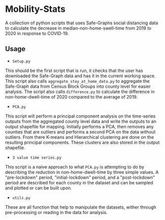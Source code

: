# Mobility-Stats

A collection of python scripts that uses Safe-Graphs social distancing data to calculate the decrease in median-non-home-swell-time from 2019 to 2020 in response to COVID-19.

## Usage

- `Setup.py`

This should be the first script that is run, it checks that the user has downloaded the Safe-Graph data and has it in the current working space. This script also calls `aggregate_stay_at_home_data.py` to aggregate the Safe-Graph data from Census Block Groups into county level for easier analysis. The script also calls `difference.py` to calculate the difference in non-home-dwell-time of 2020 compared to the average of 2019.  

- `PCA.py`

This script will perform a principal component analysis on the time-series outputs from the aggregated county level data and write the outputs to an output shapefile for mapping. Initially performs a PCA, then removes any counties that are outliers and performs a second PCA on the data without outliers. From there K-means and Hierarchical clustering are done on the resulting principal components. These clusters are also stored in the output shapefile.  

- `3 value time series.py`

This script is a naive approach to what `PCA.py` is attempting to do by describing the reduction in non-home-dwell-time by three simple values. A "pre-lockdown" period, "initial-lockdown" period, and a "post-lockdown" period are described for each county in the dataset and can be sampled and plotted or can be built upon. 


- `utils.py`

These are all function that help to manipulate the datasets, wither through pre-processing or reading in the data for analysis. 
